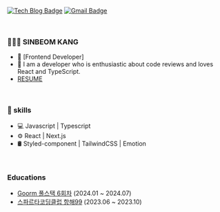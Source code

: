 [![Tech Blog Badge](https://img.shields.io/badge/-Tech%20Blog-orange?style=flat-square&logo=Tistory&logoColor=white&link=https://gnae16.tistory.com/)](https://gnae16.tistory.com/) 
[![Gmail Badge](https://img.shields.io/badge/-Gmail-d14836?style=flat-square&logo=Gmail&logoColor=white&link=mailto:kangsinbeom2448@gmail.com)](mailto:kangsinbeom2448@gmail.com)

<br />

### 👨🏻‍💻 SINBEOM KANG

- 👨 [Frontend Developer]
- 🌱 I am a developer who is enthusiastic about code reviews and loves React and TypeScript.
- [ RESUME ](https://band-meeting-3d5.notion.site/bc22fa277ef3492980289f4372c2d1fc?pvs=4)

<br />

### 💪 skills

- 💻  Javascript | Typescript
- ⚙️  React | Next.js  
- 🛢  Styled-component | TailwindCSS | Emotion

<br />

### Educations

- [Goorm 풀스택 6회차](https://deepdive.goorm.io/?utm_source=google&utm_medium=cpc&utm_campaign=basic&utm_term=%EA%B5%AC%EB%A6%84%20%ED%92%80%EC%8A%A4%ED%83%9D%20%EA%B3%BC%EC%A0%95&gad_source=1&gclid=CjwKCAjwqMO0BhA8EiwAFTLgIDNcXiPXpE_x8Z1X0lkK3McpWiBbuGSNxNhI8wjhxA_Vz_5DmscKWRoCqNUQAvD_BwE) (2024.01 ~ 2024.07)
- [스파르타코딩클럽 항해99](https://hanghae99.spartacodingclub.kr/reboot?utm_source=google&utm_medium=bs&utm_campaign=hh&utm_content=brand&utm_term=%EC%8A%A4%ED%8C%8C%EB%A5%B4%ED%83%80%EC%BD%94%EB%94%A9%ED%81%B4%EB%9F%BD%ED%95%AD%ED%95%B4&gad_source=1&gclid=CjwKCAjwqMO0BhA8EiwAFTLgIPJi5lODPENE6kKgYrlNQUUf0A2zY-JYNw2y9o3UOoEfjbN2O8rHUBoCM6kQAvD_BwE) (2023.06 ~ 2023.10)

  
